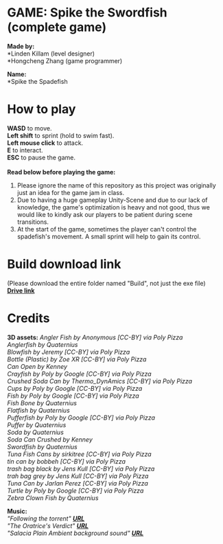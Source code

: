 # GAME: Spike the Swordfish (complete game)

**Made by:** <br>
*Linden Killam (level designer) <br>
*Hongcheng Zhang (game programmer)<br>

**Name:** <br>
*Spike the Spadefish<br>

# How to play 
**WASD** to move. <br>
**Left shift** to sprint (hold to swim fast). <br>
**Left mouse click** to attack. <br>
**E** to interact. <br>
**ESC** to pause the game. <br>
<br>
**Read below before playing the game:**
1. Please ignore the name of this repository as this project was originally just an idea for the game jam in class. <br>
2. Due to having a huge gameplay Unity-Scene and due to our lack of knowledge, the game's optimization is heavy and not good, thus we would like to kindly ask our players to be patient during scene transitions. <br>
3. At the start of the game, sometimes the player can't control the spadefish's movement. A small sprint will help to gain its control. <br>

# Build download link 
(Please download the entire folder named "Build", not just the exe file) <br>
[**Drive link**](https://drive.google.com/drive/folders/1qamMLIwgofiYr9BCGPi3DPyvrO-6wxia?usp=sharing) <br>

# Credits
**3D assets:**
_Angler Fish by Anonymous [CC-BY] via Poly Pizza_<br>
_Anglerfish by Quaternius_<br>
_Blowfish by Jeremy [CC-BY] via Poly Pizza_<br>
_Bottle (Plastic) by Zoe XR [CC-BY] via Poly Pizza_<br>
_Can Open by Kenney_<br>
_Crayfish by Poly by Google [CC-BY] via Poly Pizza_<br>
_Crushed Soda Can by Thermo_DynAmics [CC-BY] via Poly Pizza_<br>
_Cups by Poly by Google [CC-BY] via Poly Pizza_<br>
_Fish by Poly by Google [CC-BY] via Poly Pizza_<br>
_Fish Bone by Quaternius_<br>
_Flatfish by Quaternius_<br>
_Pufferfish by Poly by Google [CC-BY] via Poly Pizza_<br>
_Puffer by Quaternius_<br>
_Soda by Quaternius_<br>
_Soda Can Crushed by Kenney_<br>
_Swordfish by Quaternius_<br>
_Tuna Fish Cans by sirkitree [CC-BY] via Poly Pizza_<br>
_tin can by bobbeh [CC-BY] via Poly Pizza_<br>
_trash bag black by Jens Kull [CC-BY] via Poly Pizza_<br>
_trah bag grey by Jens Kull [CC-BY] via Poly Pizza_<br>
_Tuna Can by Jarlan Perez [CC-BY] via Poly Pizza_<br>
_Turtle by Poly by Google [CC-BY] via Poly Pizza_<br>
_Zebra Clown Fish by Quaternius_<br>

**Music:** <br>
_"Following the torrent" [**URL**](https://youtu.be/6eJuMFs7J00?list=PLwO9-zIqdr4nR6v8eoSCIHF2yxyLCHYxz)_<br>
_"The Oratrice's Verdict" [**URL**](https://youtu.be/qUkxoIu9nfo)_<br>
_"Salacia Plain Ambient background sound" [**URL**](https://youtu.be/gRD5GSRqyaA)_ <br>
